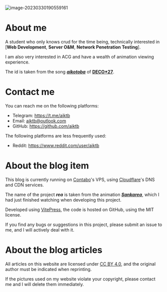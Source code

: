 ![image-20230330190559161](https://image.aiktb.com/images/2023/03/30/202303301905325.png)

# About me

A student who only knows crud for the time being, technically interested in [**Web Development**, **Server O&M**, **Network Penetration Testing**]. 

I am also very interested in ACG and have a wealth of animation viewing experience. 

The id is taken from the song ***[aikotoba](https://www.youtube.com/watch?v=WptXk39wiIQ)***  of [**DECO\*27**](https://www.youtube.com/@DECO27).

# Contact me

You can reach me on the following platforms:

- Telegram: https://t.me/aiktb
- Email: aiktb@outlook.com
- GitHub: https://github.com/aiktb

The following platforms are less frequently used:

- Reddit: https://www.reddit.com/user/aiktb


# About the blog item

This blog is currently running on [Contabo](https://contabo.com/)'s VPS, using [Cloudflare](https://www.cloudflare.com/)'s DNS and CDN services.

The name of the project ***rea*** is taken from the animation ***[Sankarea](https://en.wikipedia.org/wiki/Sankarea:_Undying_Love)***, which I had just finished watching when developing this project.

Developed using [VitePress](https://vitepress.dev/), the code is hosted on GitHub, using the MIT license. 

If you find any bugs or suggestions in this project, please submit an issue to me, and I will actively deal with it.

# About the blog articles

All articles on this website are licensed under [CC BY 4.0](https://creativecommons.org/licenses/by/4.0/), and the original author must be indicated when reprinting.

If the pictures used on my website violate your copyright, please contact me and I will delete them immediately.

<template>
  <section class='comments' aria-labelledby="comment">
    <h2 id="comment">Comments</h2>
    <Disqus shortname='aiktb'/>
  </section>
</template>
